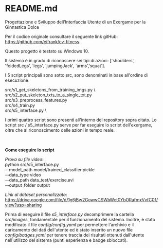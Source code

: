 # README.md
Progettazione e Sviluppo dell’Interfaccia Utente di un Exergame per la Ginnastica Dolce


Per il codice originale consultare il seguente link gitHub: https://github.com/eifrank/cv-fitness.

Questo progetto è testato su Windows 10.


Il sistema è in grado di riconoscere sei tipi di azioni: ['shoulders', 'foldedLegs', 'legs', 'jumpingJack', 'arms','squat'].


I 5 script principali sono sotto src, sono denominati in base all'ordine di esecuzione:

src/s1_get_skeletons_from_training_imgs.py \   
src/s2_put_skeleton_txts_to_a_single_txt.py  \
src/s3_preprocess_features.py \
src/s4_train.py \
src/s5_interface.py \

I primi quattro script sono presenti all'interno del repository sopra citato. 
Lo script src / s5_interface.py serve per far eseguire lo script dell'exergame, oltre che al riconoscimento delle azioni in tempo reale.

<br></br>
**Come eseguire lo script** 


*Prova su file video*: \
python src/s5_interface.py \
    --model_path model/trained_classifier.pickle \
    --data_type video \
    --data_path data_test/exercise.avi \
    --output_folder output  

*Link al dataset personalizzato*:  https://drive.google.com/file/d/1g6jBw2GowwCSWbWct0YbORafmxVvfC01/view?usp=sharing

Prima di eseguire il file *s5_interface.py* decomprimere la cartella *src/images*, fondamentale per il funzionamento del sistema.
Inoltre, è stato modificato il file *config/config.yaml* per permettere l'archivio e il caricamento dei dati dell'utente ed è stato inserito un nuovo file *config/badges.yaml* per tenere traccia dei risultati ottenuti dall'utente nell'utilizzo del sistema (punti esperienza e badge sbloccati).

 
